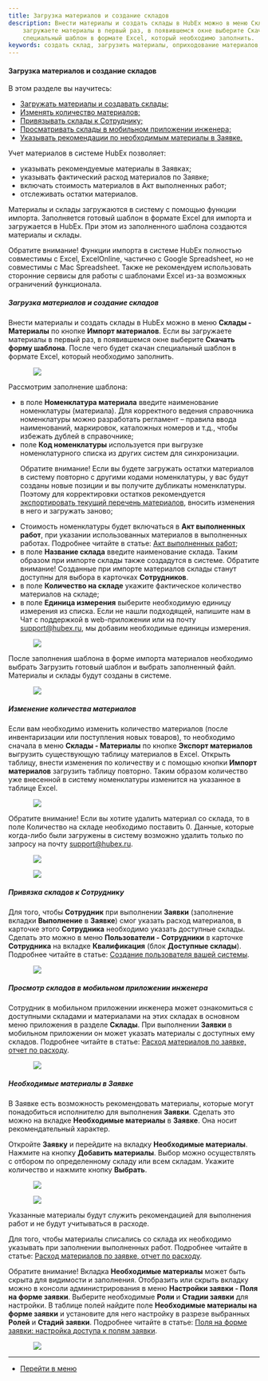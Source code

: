 ```yaml
---
title: Загрузка материалов и создание складов
description: Внести материалы и создать склады в HubEx можно в меню Склады - Материалы по кнопке Импорт материалов. Если вы
    загружаете материалы в первый раз, в появившемся окне выберите Скачать форму шаблона. После чего будет скачан
    специальный шаблон в формате Excel, который необходимо заполнить.
keywords: создать склад, загрузить материалы, оприходование материалов, инвентаризация, остатки, номенклатура, код номенклатуры, hubex, хабекс, хубекс, хабикс
---
```


#### Загрузка материалов и создание складов
В этом разделе вы научитесь:
<html>
<meta charset="utf-8">
<ul>
    <li><a href="#matimp">Загружать материалы и создавать склады;</a></li>
    <li><a href="#count">Изменять количество материалов;</a></li>
    <li><a href="#userwithmat">Привязывать склады к Сотруднику;</a></li>
    <li><a href="#wima">Просматривать склады в мобильном приложении инженера;</a></li>
    <li><a href="#matacc">Указывать рекомендации по необходимым материалы в Заявке.</a></li>


</ul>
</html>
<p>Учет материалов в системе HubEx позволяет:</p>
<ul>
    <li>указывать рекомендуемые материалы в Заявках;</li>
    <li>указывать фактический расход материалов по Заявке;</li>
    <li>включать стоимость материалов в Акт выполненных работ;</li>
    <li>отслеживать остатки материалов.</li>

</ul>
<p>Материалы и склады загружаются в систему с помощью функции импорта. Заполняется готовый шаблон в формате Excel для
    импорта и
    загружается в HubEx. При этом из заполненного шаблона создаются материалы и склады.
</p>
<p>Обратите внимание! Функции импорта в системе HubEx полностью совместимы с Excel, ExcelOnline, частично с Google
    Spreadsheet,
    но не совместимы с Mac Spreadsheet. Также не рекомендуем использовать сторонние сервисы для работы с шаблонами Excel
    из-за возможных ограничений функционала.</p>


<body>
<h5 id="matimp">Загрузка материалов и создание складов</h5>
<p>Внести материалы и создать склады в HubEx можно в меню <strong>Склады - Материалы</strong> по кнопке <strong>Импорт материалов</strong>. Если вы
    загружаете материалы в первый раз, в появившемся окне выберите <strong>Скачать форму шаблона</strong>. После чего будет скачан
    специальный шаблон в формате Excel, который необходимо заполнить.
</p>
<div>
    <img style="margin: 0 auto; display: block; max-width: 80%;"
         src="/attachments/images/FAQ/USER/Materials/Import.jpg"/>
</div>

<p>Рассмотрим заполнение шаблона:</p>
<ul>
    <li>в поле <strong>Номенклатура материала</strong> введите наименование номенклатуры (материала). Для корректного ведения справочника
        номенклатуры можно
        разработать регламент – правила ввода наименований, маркировок, каталожных номеров и т.д., чтобы избежать дублей
        в
        справочнике;
    </li>
    <li>поле <strong>Код номенклатуры</strong> используется при выгрузке номенклатурного списка из других систем для синхронизации.
        <p>Обратите внимание! Если вы будете загружать остатки материалов в систему повторно с другими кодами
            номенклатуры,
            у вас будут созданы новые позиции и вы получите дубликаты номенклатуры. Поэтому для корректировки остатков
            рекомендуется <a href="#count">экспортировать текущий перечень материалов</a>, вносить изменения в него и
            загружать заново;</p>
    </li>
    <li>Стоимость номенклатуры будет включаться в <strong>Акт выполненных работ</strong>, при указании использованных материалов в
        выполненных работах. Подробнее читайте в статье: <a
                href="https://wiki.hubex.ru/docs/FAQ/RU/user/ActOFAcceptance.html">Акт выполненных работ</a>;
    </li>
    <li>в поле <strong>Название склада</strong> введите наименование склада. Таким образом при импорте склады также создадутся в системе.
        Обратите внимание! Созданные при импорте материалов склады станут
        доступны для выбора в карточках <strong>Сотрудников</strong>.
    </li>
    <li>в поле <strong>Количество на складе</strong> укажите фактическое количество материалов на складе;</li>
    <li>в поле <strong>Единица измерения</strong> выберите необходимую единицу измерения из списка. Если не нашли подходящей, напишите
        нам в Чат с
        поддержкой в web-приложении или на почту <a
                href="mailto:support@hubex.ru" target="_blank" rel="noopener">
            support@hubex.ru</a>, мы добавим необходимые единицы измерения.
    </li>
</ul>
<div>
    <img style="margin: 0 auto; display: block; max-width: 80%;"
         src="/attachments/images/FAQ/USER/Materials/Template.jpg"/>
</div>

<p>После заполнения шаблона в форме импорта материалов необходимо
    выбрать Загрузить готовый шаблон и выбрать заполненный файл. Материалы и склады будут созданы в системе.</p>
<div>
    <img style="margin: 0 auto; display: block; max-width: 80%;"
         src="/attachments/images/FAQ/USER/Materials/Materials.jpg"/>
</div>

<h5 id="count">Изменение количества материалов</h5>

<p>Если вам необходимо изменить количество материалов (после инвентаризации или поступления новых товаров), то
    необходимо сначала в меню <strong>Склады - Материалы</strong> по кнопке <strong>Экспорт материалов</strong> выгрузить существующую таблицу материалов
    в Excel. Открыть таблицу, внести изменения по количеству и с помощью кнопки <strong>Импорт материалов</strong> загрузить таблицу
    повторно. Таким образом количество уже внесенной в систему номенклатуры изменится на указанное в таблице Excel. </p>

<div>
    <img style="margin: 0 auto; display: block; max-width: 80%;"
         src="/attachments/images/FAQ/USER/Materials/Export.jpg"/>
</div>
<p>Обратите внимание! Если вы хотите удалить материал со склада, то в поле Количество на складе необходимо поставить
    0. Данные, которые когда-либо были загружены в систему возможно удалить только по
    запросу на почту <a
            href="mailto:support@hubex.ru" target="_blank" rel="noopener">
        support@hubex.ru</a>.</p>
<div>
    <img style="margin: 0 auto; display: block; max-width: 80%;"
         src="/attachments/images/FAQ/USER/Materials/TemplateCount.jpg"/>
</div>

<p>
<div>
    <img style="margin: 0 auto; display: block; max-width: 80%;"
         src="/attachments/images/FAQ/USER/Materials/EditCount.jpg"/>
</div>
</p>

<h5 id="userwithmat">Привязка складов к Сотруднику</h5>
<p>Для того, чтобы <strong>Сотрудник</strong> при выполнении <strong>Заявки</strong> (заполнение вкладки <strong>Выполнение</strong> в <strong>Заявке</strong>) смог указать расход материалов, в
    карточке этого <strong>Сотрудника</strong> необходимо указать доступные склады. Сделать это можно в меню <strong>Пользователи - Сотрудники</strong> в
    карточке <strong>Сотрудника</strong> на вкладке <strong>Квалификация</strong> (блок <strong>Доступные склады</strong>). Подробнее читайте в статье: <a
            href="https://wiki.hubex.ru/docs/FAQ/RU/user/CreatingUser.html">Создание пользователя вашей системы</a>.
</p>

<div>
    <img style="margin: 0 auto; display: block; max-width: 80%;"
         src="/attachments/images/FAQ/USER/Materials/User.jpg"/>
</div>


<h5 id="wima">Просмотр складов в мобильном приложении инженера</h5>
<p>Сотрудник в мобильном приложении инженера может ознакомиться с доступными складами и материалами на этих складах в
    основном меню приложения в разделе <strong>Склады</strong>. При выполнении <strong>Заявки</strong> в мобильном приложении он может указать материалы с
    доступных ему складов. Подробнее читайте в статье: <a
            href="https://wiki.hubex.ru/docs/FAQ/RU/user/Withdrawals.html">Расход материалов по заявке, отчет по
        расходу</a>.</p>

<div>
    <img style="margin: 0 auto; display: block; max-width: 80%;"
         src="/attachments/images/FAQ/USER/Materials/MobMaterials.jpg"/>
</div>


<h5 id="matacc">Необходимые материалы в Заявке</h5>

<p>В Заявке есть возможность рекомендовать материалы, которые могут понадобиться исполнителю для выполнения <strong>Заявки</strong>.
    Сделать это можно на вкладке <strong>Необходимые материалы</strong> в <strong>Заявке</strong>. Она носит рекомендательный характер. </p>


<p>Откройте <strong>Заявку</strong> и перейдите на вкладку <strong>Необходимые материалы</strong>. Нажмите на кнопку <strong>Добавить материалы</strong>. Выбор можно
    осуществлять с отбором по определенному
    складу или всем складам. Укажите количество и нажмите кнопку <strong>Выбрать</strong>. </p>
<div>
    <img style="margin: 0 auto; display: block; max-width: 80%;"
         src="/attachments/images/FAQ/USER/Materials/MaterialsADD.jpg"/>
</div>
<p>
<div>
    <img style="margin: 0 auto; display: block; max-width: 80%;"
         src="/attachments/images/FAQ/USER/Materials/MaterialsADD2.jpg"/>
</div>
</p>

<P>Указанные материалы будут служить рекомендацией для выполнения работ и не будут учитываться в расходе.</P>
<p>Для того, чтобы материалы списались со склада их необходимо указывать при заполнении выполненных работ. Подробнее
    читайте в статье: <a href="https://wiki.hubex.ru/docs/FAQ/RU/user/Withdrawals.html">Расход материалов по заявке, отчет по
        расходу</a>.</p>

<p>Обратите внимание! Вкладка <strong>Необходимые материалы</strong> может быть скрыта для видимости и заполнения. Отобразить или скрыть
    вкладку можно в консоли администрирования в меню <strong>Настройки заявки - Поля на форме заявки</strong>. Выберите необходимые <strong>Роли</strong>
    и <strong>Стадии заявки</strong> для настройки. В таблице полей найдите поле <strong>Необходимые материалы на форме заявки</strong> и установите для
    него настройку в разрезе выбранных <strong>Ролей</strong> и <strong>Стадий заявки</strong>. Подробнее читайте в статье: <a
            href="https://wiki.hubex.ru/docs/FAQ/RU/admin/ElementsOfInterface.html">Поля на форме заявки: настройка
        доступа к полям заявки</a>.</p>
<div>
    <img style="margin: 0 auto; display: block; max-width: 80%;"
         src="/attachments/images/FAQ/USER/Materials/Roles.jpg"/>
</div>
</body>


___
- [Перейти в меню](http://wiki.hubex.ru)
